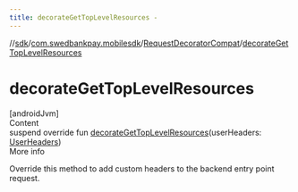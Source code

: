 ```yaml
---
title: decorateGetTopLevelResources -
---
```

//[sdk](../../../index)/[com.swedbankpay.mobilesdk](../index)/[RequestDecoratorCompat](index)/[decorateGetTopLevelResources](decorate-get-top-level-resources)



# decorateGetTopLevelResources  
[androidJvm]  
Content  
suspend override fun [decorateGetTopLevelResources](decorate-get-top-level-resources)(userHeaders: [UserHeaders](../-user-headers/index))  
More info  


Override this method to add custom headers to the backend entry point request.

  



